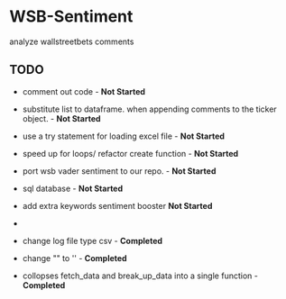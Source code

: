 # WSB-Sentiment
 analyze wallstreetbets comments 

## TODO
* comment out code -  **Not Started**
* substitute list to dataframe. when appending comments to the ticker object. - **Not Started**
* use a try statement for loading excel file - **Not Started**
* speed up for loops/ refactor create function -  **Not Started**
* port wsb vader sentiment to our repo. - **Not Started**
* sql database  - **Not Started**
* add extra keywords sentiment booster **Not Started**
* 





* change log file type csv -  **Completed**
* change "" to '' -  **Completed**
* collopses fetch_data and break_up_data into a single function -  **Completed**

